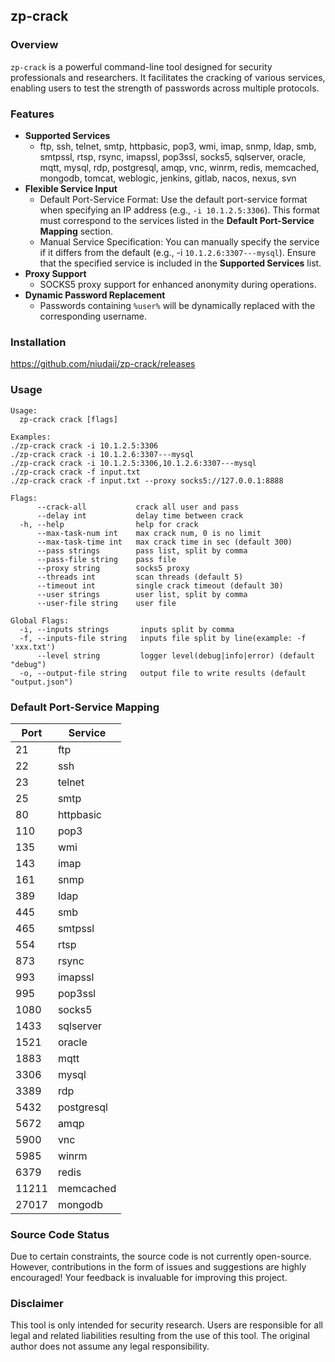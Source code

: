 ## zp-crack
### Overview
`zp-crack` is a powerful command-line tool designed for security professionals and researchers. It facilitates the cracking of various services, enabling users to test the strength of passwords across multiple protocols.
### Features
- **Supported Services**
  - ftp, ssh, telnet, smtp, httpbasic, pop3, wmi, imap, snmp, ldap, smb, smtpssl, rtsp, rsync, imapssl, pop3ssl, socks5, sqlserver, oracle, mqtt, mysql, rdp, postgresql, amqp, vnc, winrm, redis, memcached, mongodb, tomcat, weblogic, jenkins, gitlab, nacos, nexus, svn
- **Flexible Service Input**
  - Default Port-Service Format: Use the default port-service format when specifying an IP address (e.g., `-i 10.1.2.5:3306`). This format must correspond to the services listed in the **Default Port-Service Mapping** section.
  - Manual Service Specification: You can manually specify the service if it differs from the default (e.g., -i `10.1.2.6:3307---mysql`). Ensure that the specified service is included in the **Supported Services** list.
- **Proxy Support**
  - SOCKS5 proxy support for enhanced anonymity during operations.
- **Dynamic Password Replacement**
  - Passwords containing `%user%` will be dynamically replaced with the corresponding username.
### Installation
https://github.com/niudaii/zp-crack/releases
### Usage
```
Usage:
  zp-crack crack [flags]

Examples:
./zp-crack crack -i 10.1.2.5:3306
./zp-crack crack -i 10.1.2.6:3307---mysql
./zp-crack crack -i 10.1.2.5:3306,10.1.2.6:3307---mysql
./zp-crack crack -f input.txt
./zp-crack crack -f input.txt --proxy socks5://127.0.0.1:8888

Flags:
      --crack-all           crack all user and pass
      --delay int           delay time between crack
  -h, --help                help for crack
      --max-task-num int    max crack num, 0 is no limit
      --max-task-time int   max crack time in sec (default 300)
      --pass strings        pass list, split by comma
      --pass-file string    pass file
      --proxy string        socks5 proxy
      --threads int         scan threads (default 5)
      --timeout int         single crack timeout (default 30)
      --user strings        user list, split by comma
      --user-file string    user file

Global Flags:
  -i, --inputs strings       inputs split by comma
  -f, --inputs-file string   inputs file split by line(example: -f 'xxx.txt')
      --level string         logger level(debug|info|error) (default "debug")
  -o, --output-file string   output file to write results (default "output.json")
```
### Default Port-Service Mapping

| Port  | Service    |
| ----- | ---------- |
| 21    | ftp        |
| 22    | ssh        |
| 23    | telnet     |
| 25    | smtp       |
| 80    | httpbasic  |
| 110   | pop3       |
| 135   | wmi        |
| 143   | imap       |
| 161   | snmp       |
| 389   | ldap       |
| 445   | smb        |
| 465   | smtpssl    |
| 554   | rtsp       |
| 873   | rsync      |
| 993   | imapssl    |
| 995   | pop3ssl    |
| 1080  | socks5     |
| 1433  | sqlserver  |
| 1521  | oracle     |
| 1883  | mqtt       |
| 3306  | mysql      |
| 3389  | rdp        |
| 5432  | postgresql |
| 5672  | amqp       |
| 5900  | vnc        |
| 5985  | winrm      |
| 6379  | redis      |
| 11211 | memcached  |
| 27017 | mongodb    |
### Source Code Status
Due to certain constraints, the source code is not currently open-source. However, contributions in the form of issues and suggestions are highly encouraged! Your feedback is invaluable for improving this project.
### Disclaimer
This tool is only intended for security research. Users are responsible for all legal and related liabilities resulting from the use of this tool. The original author does not assume any legal responsibility.
